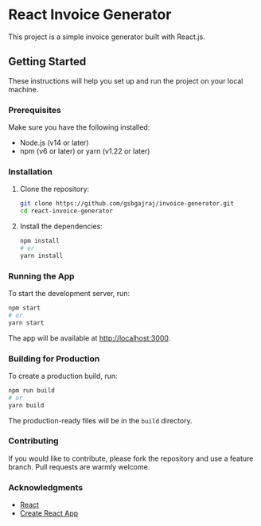 # React Invoice Generator

This project is a simple invoice generator built with React.js.

## Getting Started

These instructions will help you set up and run the project on your local machine.

### Prerequisites

Make sure you have the following installed:

- Node.js (v14 or later)
- npm (v6 or later) or yarn (v1.22 or later)

### Installation

1. Clone the repository:

    ```bash
    git clone https://github.com/gsbgajraj/invoice-generator.git
    cd react-invoice-generator
    ```

2. Install the dependencies:

    ```bash
    npm install
    # or
    yarn install
    ```

### Running the App

To start the development server, run:

```bash
npm start
# or
yarn start
```

The app will be available at [http://localhost:3000](http://localhost:3000).

### Building for Production

To create a production build, run:

```bash
npm run build
# or
yarn build
```

The production-ready files will be in the `build` directory.

### Contributing

If you would like to contribute, please fork the repository and use a feature branch. Pull requests are warmly welcome.


### Acknowledgments

- [React](https://reactjs.org/)
- [Create React App](https://create-react-app.dev/)
